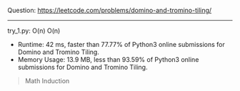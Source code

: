 Question: https://leetcode.com/problems/domino-and-tromino-tiling/

---

try_1.py: O(n) O(n)

* Runtime: 42 ms, faster than 77.77% of Python3 online submissions for Domino and Tromino Tiling.
* Memory Usage: 13.9 MB, less than 93.59% of Python3 online submissions for Domino and Tromino Tiling.

> Math Induction
